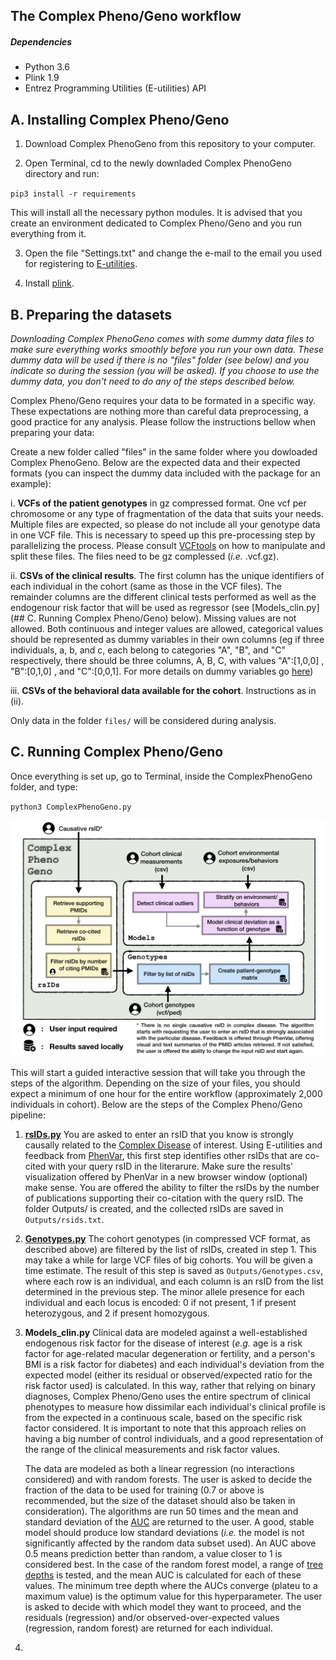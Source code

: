 

## The Complex Pheno/Geno workflow


##### Dependencies
* Python 3.6
* Plink 1.9
* Entrez Programming Utilities (E-utilities) API


## A. Installing Complex Pheno/Geno

1. Download Complex PhenoGeno from this repository to your computer.

2. Open Terminal, cd to the newly downladed Complex PhenoGeno directory and run:

`pip3 install -r requirements`

This will install all the necessary python modules. It is advised that you create an environment dedicated to Complex Pheno/Geno and you run everything from it.

3. Open the file "Settings.txt" and change the e-mail to the email you used for registering to [E-utilities](https://www.ncbi.nlm.nih.gov/home/develop/api/).

4. Install [plink](https://www.cog-genomics.org/plink2).

## B. Preparing the datasets

*Downloading Complex PhenoGeno comes with some dummy data files to make sure everything works smoothly before you run your own data. These dummy data will be used if there is no "files" folder (see below) and you indicate so during the session (you will be asked). If you choose to use the dummy data, you don't need to do any of the steps described below.*

Complex Pheno/Geno requires your data to be formated in a specific way. These expectations are nothing more than careful data preprocessing, a good practice for any analysis. Please follow the instructions bellow when preparing your data: 

Create a new folder called "files" in the same folder where you dowloaded Complex PhenoGeno. Below are the expected data and their expected formats (you can inspect the dummy data included with the package for an example):

i. **VCFs of the patient genotypes** in gz compressed format. One vcf per chromosome or any type of fragmentation of the data that suits your needs. Multiple files are expected, so please do not include all your genotype data in one VCF file. This is necessary to speed up this pre-processing step by parallelizing the process. Please consult [VCFtools](https://vcftools.github.io/examples.html) on how to manipulate and split these files. The files need to be gz complessed (*i.e.* <name>.vcf.gz).

ii. **CSVs of the clinical results**. The first column has the unique identifiers of each individual in the cohort (same as those in the VCF files). The remainder columns are the different clinical tests performed as well as the endogenour risk factor that will be used as regressor (see [Models_clin.py](## C. Running Complex Pheno/Geno) below). Missing values are not allowed. Both continuous and integer values are allowed, categorical values should be represented as dummy variables in their own columns (eg if three individuals, a, b, and c, each belong to categories "A", "B", and "C" respectively, there should be three columns, A, B, C, with values "A":[1,0,0] , "B":[0,1,0] , and "C":[0,0,1]. For more details on dummy variables go [here](https://www.moresteam.com/whitepapers/download/dummy-variables.pdf))

iii. **CSVs of the behavioral data available for the cohort**. Instructions as in (ii).

Only data in the folder `files/` will be considered during analysis. 

## C. Running Complex Pheno/Geno

Once everything is set up, go to Terminal, inside the ComplexPhenoGeno folder, and type:

`python3 ComplexPhenoGeno.py`

![Flow diagram](https://github.com/NCBI-Hackathons/Complex_Phenogeno/blob/master/Images/FlowDiagram.jpeg)

This will start a guided interactive session that will take you through the steps of the algorithm. Depending on the size of your files, you should expect a minimum of one hour for the entire workflow (approximately 2,000 individuals in cohort). Below are the steps of the Complex Pheno/Geno pipeline:

1. **[rsIDs.py](https://github.com/NCBI-Hackathons/Complex_Phenogeno/blob/master/Examples/rsids_example.ipynb)** You are asked to enter an rsID that you know is strongly causally related to the [Complex Disease](https://github.com/NCBI-Hackathons/Complex_Phenogeno/blob/master/ComplexDisease.md) of interest. Using E-utilities and feedback from [PhenVar](https://phenvar.colorado.edu), this first step identifies other rsIDs that are co-cited with your query rsID in the literarure. Make sure the results' visualization offered by PhenVar in a new browser window (optional) make sense. You are offered the ability to filter the rsIDs by the number of publications supporting their co-citation with the query rsID. The folder Outputs/ is created, and the collected rsIDs are saved in `Outputs/rsids.txt`.

2. **[Genotypes.py](https://github.com/NCBI-Hackathons/Complex_Phenogeno/blob/master/Examples/Genotypes_example.ipynb)** The cohort genotypes (in compressed VCF format, as described above) are filtered by the list of rsIDs, created in step 1. This may take a while for large VCF files of big cohorts. You will be given a time estimate. The result of this step is saved as `Outputs/Genotypes.csv`, where each row is an individual, and each column is an rsID from the list determined in the previous step. The minor allele presence for each individual and each locus is encoded: 0 if not present, 1 if present heterozygous, and 2 if present homozygous.

3. **Models_clin.py** Clinical data are modeled against a well-established endogenous risk factor for the disease of interest (*e.g.* age is a risk factor for age-related macular degeneration or fertility, and a person's BMI is a risk factor for diabetes) and each individual's deviation from the expected model (either its residual or observed/expected ratio for the risk factor used) is calculated. In this way, rather that relying on binary diagnoses, Complex Pheno/Geno uses the entire spectrum of clinical phenotypes to measure how dissimilar each individual's clinical profile is from the expected in a continuous scale, based on the specific risk factor considered. It is important to note that this approach relies on having a big number of control individuals, and a good representation of the range of the clinical measurements and risk factor values. 

	The data are modeled as both a linear regression (no interactions considered) and with random forests. The user is asked to decide the fraction of the data to be used for training (0.7 or above is recommended, but the size of the dataset should also be taken in consideration). The algorithms are run 50 times and the mean and standard deviation of the [AUC](https://en.wikipedia.org/wiki/Receiver_operating_characteristic) are returned to the user. A good, stable model should produce low standard deviations (*i.e.* the model is not significantly affected by the random data subset used). An AUC above 0.5 means prediction better than random, a value closer to 1 is considered best. In the case of the random forest model, a range of [tree depths](https://www.analyticsvidhya.com/blog/2015/06/tuning-random-forest-model/) is tested, and the mean AUC is calculated for each of these values. The minimum tree depth where the AUCs converge (plateu to a maximum value) is the optimum value for this hyperparameter. The user is asked to decide with which model they want to proceed, and the residuals (regression) and/or observed-over-expected values (regression, random forest) are returned for each individual.

4.

